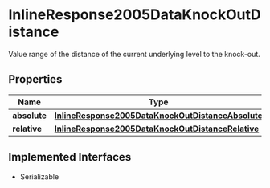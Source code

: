 

# InlineResponse2005DataKnockOutDistance

Value range of the distance of the current underlying level to the knock-out.

## Properties

Name | Type | Description | Notes
------------ | ------------- | ------------- | -------------
**absolute** | [**InlineResponse2005DataKnockOutDistanceAbsolute**](InlineResponse2005DataKnockOutDistanceAbsolute.md) |  |  [optional]
**relative** | [**InlineResponse2005DataKnockOutDistanceRelative**](InlineResponse2005DataKnockOutDistanceRelative.md) |  |  [optional]


## Implemented Interfaces

* Serializable


